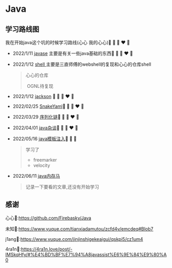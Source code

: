 # Java

## 学习路线图

我在开始java这个坑的时候学习路线(心心 我的心心)💛 💙 💜 ❤️ 💚

- 2022/1/11    [javase](javase) 主要是有关一些java基础的东西💛 💙 💜 ❤️ 💚

- 2022/1/12    [shell ](shell) 主要是三直师傅的webshell的复现和心心的仓库shell

  > 心心的仓库
  >
  > ​	OGNL待复现
  >
  
-  2022/1/12 [jackson](jakson) 💛 💙 💜 ❤️ 💚

-  2022/02/25 [SnakeYaml](/SnakeYaml)💛 💙 💜 ❤️ 💚

- 2022/03/29 [序列化链](java%E5%BA%8F%E5%88%97%E5%8C%96%E9%93%BE)💛 💙 💜 ❤️ 💚

- 2022/04/01 [java杂谈](/java杂谈)💛 💙 💜 ❤️ 💚

- 2022/05/16 [java模板注入](java模板注入/)💛 💙 💜

  > 学习了
  >
  > - freemarker
  > - velocity

- 2022/06/11 [java内存马](java内存马/)

  > 记录一下要看的文章,还没有开始学习

## 感谢

心心💙:https://github.com/Firebasky/Java

未知:key::https://www.yuque.com/tianxiadamutou/zcfd4v/emcdeq#Blob7

j1ang:door::https://www.yuque.com/jinjinshigekeaigui/qskpi5/cz1um4

4ra1n:tongue::https://4ra1n.love/post/-IMSkqHfy/#%E4%BD%BF%E7%94%A8javassist%E6%9E%84%E9%80%A0

